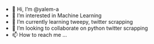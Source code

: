 - 👋 Hi, I’m @yalem-a
- 👀 I’m interested in Machine Learning
- 🌱 I’m currently learning tweepy, twitter scrapping
- 💞️ I’m looking to collaborate on python twitter scrapping
- 📫 How to reach me ...

<!---
yalem-a/yalem-a is a ✨ special ✨ repository because its `README.md` (this file) appears on your GitHub profile.
You can click the Preview link to take a look at your changes.
--->
